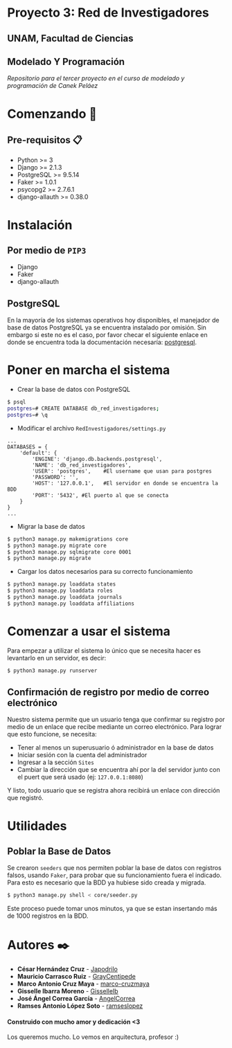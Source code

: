 # Proyecto 3: Red de Investigadores
## UNAM, Facultad de Ciencias
## Modelado Y Programación

_Repositorio para el tercer proyecto en el curso de modelado y programación de Canek Peláez_

# Comenzando 🚀

## Pre-requisitos 📋

* Python >= 3
* Django >= 2.1.3
* PostgreSQL >= 9.5.14
* Faker >= 1.0.1
* psycopg2 >= 2.7.6.1
* django-allauth >= 0.38.0

# Instalación

## Por medio de ```PIP3```
* Django
* Faker
* django-allauth

## PostgreSQL
En la mayoría de los sistemas operativos hoy disponibles, el manejador de base de datos PostgreSQL ya se encuentra instalado por omisión. Sin embargo si este no es el caso, por favor checar el siguiente enlace en donde se encuentra toda la documentación necesaría: [postgresql](https://www.postgresql.org/docs/9.3/tutorial-install.html).

# Poner en marcha el sistema
* Crear la base de datos con PostgreSQL
```bash
$ psql
postgres=# CREATE DATABASE db_red_investigadores;
postgres=# \q
```
* Modificar el archivo ```RedInvestigadores/settings.py```
```python3
...
DATABASES = {
    'default': {
        'ENGINE': 'django.db.backends.postgresql',
        'NAME': 'db_red_investigadores',
        'USER': 'postgres',    #El username que usan para postgres
        'PASSWORD': '',
        'HOST': '127.0.0.1',   #El servidor en donde se encuentra la BDD
        'PORT': '5432', #El puerto al que se conecta
    }
}
...
```
* Migrar la base de datos
```bash
$ python3 manage.py makemigrations core
$ python3 manage.py migrate core
$ python3 manage.py sqlmigrate core 0001
$ python3 manage.py migrate
```

* Cargar los datos necesarios para su correcto funcionamiento
```bash
$ python3 manage.py loaddata states
$ python3 manage.py loaddata roles
$ python3 manage.py loaddata journals
$ python3 manage.py loaddata affiliations
```

# Comenzar a usar el sistema
Para empezar a utilizar el sistema lo único que se necesita hacer es levantarlo en un servidor, es decir:
```bash
$ python3 manage.py runserver
```

## Confirmación de registro por medio de correo electrónico
Nuestro sistema permite que un usuario tenga que confirmar su registro por medio de un enlace que recibe mediante un correo electrónico.
Para lograr que esto funcione, se necesita:
* Tener al menos un superusuario ó administrador en la base de datos
* Iniciar sesión con la cuenta del administrador
* Ingresar a la sección ```Sites```
* Cambiar la dirección que se encuentra ahí por la del servidor junto con el puert que será usado (ej: ```127.0.0.1:8080```)

Y listo, todo usuario que se registra ahora recibirá un enlace con dirección que registró.

# Utilidades

## Poblar la Base de Datos
Se crearon ```seeders``` que nos permiten poblar la base de datos con registros falsos, usando ```Faker```, para probar que su funcionamiento fuera el indicado. Para esto es necesario que la BDD ya hubiese sido creada y migrada.
```bash
$ python3 manage.py shell < core/seeder.py
```
Este proceso puede tomar unos minutos, ya que se estan insertando más de 1000 registros en la BDD.


# Autores ✒️
* **César Hernández Cruz** - [Japodrilo](https://github.com/Japodrilo)
* **Mauricio Carrasco Ruiz** - [GrayCentipede](https://github.com/GrayCentipede)
* **Marco Antonio Cruz Maya** - [marco-cruzmaya](https://github.com/marco-cruzmaya)
* **Gisselle Ibarra Moreno** - [GisselleIb](https://github.com/GisselleIb)
* **José Ángel Correa García** - [AngelCorrea](https://github.com/AngelCorrea)
* **Ramses Antonio López Soto** - [ramseslopez](https://github.com/ramseslopez)

#### Construido con mucho amor y dedicación <3
Los queremos mucho. Lo vemos en arquitectura, profesor :)

